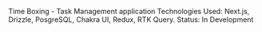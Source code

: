 Time Boxing - Task Management application
Technologies Used: Next.js, Drizzle, PosgreSQL, Chakra UI, Redux, RTK Query.
Status: In Development
